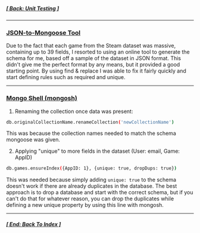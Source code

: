 
##### [[ Back: Unit Testing ]](4-UnitTesting.md)

<hr>

### [JSON-to-Mongoose Tool](https://transform.tools/json-to-mongoose)

Due to the fact that each game from the Steam dataset was massive, containing up to 39 fields, I resorted to using an online tool to generate the schema for me, based off a sample of the dataset in JSON format. This didn't give me the perfect format by any means, but it provided a good starting point. By using find & replace I was able to fix it fairly quickly and start defining rules such as required and unique.

<hr>

### [Mongo Shell (mongosh)](https://www.mongodb.com/try/download/shell)

1. Renaming the collection once data was present: 

```bash
db.originalCollectionName.renameCollection('newCollectionName')
```

This was because the collection names needed to match the schema mongoose was given.


2. Applying "unique" to more fields in the dataset (User: email, Game: AppID)

```bash
db.games.ensureIndex({AppID: 1}, {unique: true, dropDups: true})
```

This was needed because simply adding ``unique: true`` to the schema doesn't work if there are already duplicates in the database. The best approach is to drop a database and start with the correct schema, but if you can't do that for whatever reason, you can drop the duplicates while defining a new unique property by using this line with mongosh.

<hr>

##### [[ End: Back To Index ]](0-Index.md)

